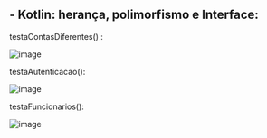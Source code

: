 ## - Kotlin: herança, polimorfismo e Interface:

testaContasDiferentes() :

![image](https://user-images.githubusercontent.com/92825608/208536087-16f2fd93-00a6-4f0c-9c11-d35b463dd8e9.png)

testaAutenticacao():

![image](https://user-images.githubusercontent.com/92825608/208536576-31b75c22-dfae-466d-8f78-8c91a6dabe1f.png)

testaFuncionarios():

![image](https://user-images.githubusercontent.com/92825608/208536795-e5d34a0f-376b-46b3-aa7b-4666f8ab9cd4.png)
